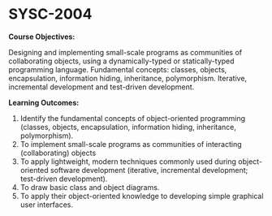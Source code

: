 # SYSC-2004
**Course Objectives:**

Designing and implementing small-scale programs as communities of collaborating
objects, using a dynamically-typed or statically-typed programming language.
Fundamental concepts: classes, objects, encapsulation, information hiding, inheritance,
polymorphism. Iterative, incremental development and test-driven development.

**Learning Outcomes:**

1. Identify the fundamental concepts of object-oriented programming (classes,
objects, encapsulation, information hiding, inheritance, polymorphism).
2. To implement small-scale programs as communities of interacting (collaborating)
objects
3. To apply lightweight, modern techniques commonly used during object-oriented
software development (iterative, incremental development; test-driven
development).
4. To draw basic class and object diagrams.
5. To apply their object-oriented knowledge to developing simple graphical user
interfaces.
